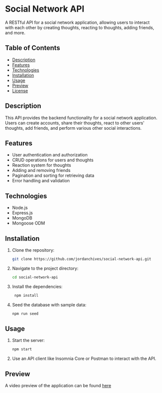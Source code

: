 # Social Network API

A RESTful API for a social network application, allowing users to interact with each other by creating thoughts, reacting to thoughts, adding friends, and more.

## Table of Contents

- [Description](#description)
- [Features](#features)
- [Technologies](#technologies)
- [Installation](#installation)
- [Usage](#usage)
- [Preview](#preview)
- [License](#license)

## Description

This API provides the backend functionality for a social network application. Users can create accounts, share their thoughts, react to other users' thoughts, add friends, and perform various other social interactions.

## Features

- User authentication and authorization
- CRUD operations for users and thoughts
- Reaction system for thoughts
- Adding and removing friends
- Pagination and sorting for retrieving data
- Error handling and validation

## Technologies

- Node.js
- Express.js
- MongoDB
- Mongoose ODM

## Installation

1. Clone the repository:

   ```bash
   git clone https://github.com/jordanchives/social-network-api.git
   ```

2. Navigate to the project directory:

   ```bash
   cd social-network-api
   ```

3. Install the dependencies:

   ```bash
    npm install
   ```

4. Seed the database with sample data:

   ```bash
   npm run seed
   ```

## Usage

1. Start the server:

   ```bash
   npm start
   ```

2. Use an API client like Insomnia Core or Postman to interact with the API.

## Preview

A video preview of the application can be found [here](https://jordanchives.github.io/social-network-api/assets/index.html)